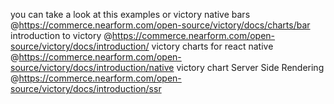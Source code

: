 you can take a look at this examples or victory native bars   
 @https://commerce.nearform.com/open-source/victory/docs/charts/bar 
 introduction to victory 
 @https://commerce.nearform.com/open-source/victory/docs/introduction/ 
 victory charts for react native 
 @https://commerce.nearform.com/open-source/victory/docs/introduction/native victory chart Server Side Rendering 
@https://commerce.nearform.com/open-source/victory/docs/introduction/ssr